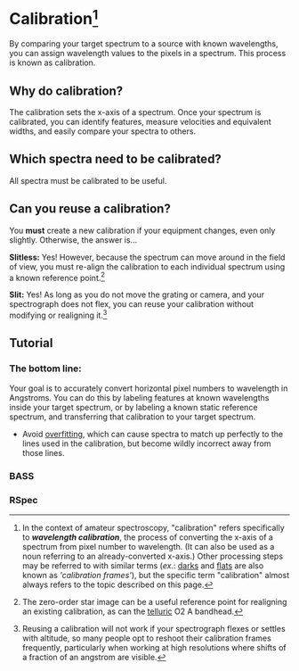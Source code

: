 # Calibration[^1]

By comparing your target spectrum to a source with known wavelengths, you can assign wavelength values to the pixels in a spectrum. This process is known as calibration.

## Why do calibration?

The calibration sets the x-axis of a spectrum. Once your spectrum is calibrated, you can identify features, measure velocities and equivalent widths, and easily compare your spectra to others.

## Which spectra need to be calibrated?

All spectra must be calibrated to be useful.

## Can you reuse a calibration?

You **must** create a new calibration if your equipment changes, even only slightly. Otherwise, the answer is...

**Slitless:** Yes! However, because the spectrum can move around in the field of view, you must re-align the calibration to each individual spectrum using a known reference point.[^2]

**Slit:** Yes! As long as you do not move the grating or camera, and your spectrograph does not flex, you can reuse your calibration without modifying or realigning it.[^3]

## Tutorial

### The bottom line:

Your goal is to accurately convert horizontal pixel numbers to wavelength in Angstroms. You can do this by labeling features at known wavelengths inside your target spectrum, or by labeling a known static reference spectrum, and transferring that calibration to your target spectrum.

- Avoid [overfitting](../donts/overfitting.md), which can cause spectra to match up perfectly to the lines used in the calibration, but become wildly incorrect away from those lines.

### BASS

### RSpec

[^1]: In the context of amateur spectroscopy, "calibration" refers specifically to ***wavelength calibration***, the process of converting the x-axis of a spectrum from pixel number to wavelength. (It can also be used as a noun referring to an already-converted x-axis.) Other processing steps may be referred to with similar terms (*ex.*: [darks](darks.md) and [flats](flats.md) are also known as *'calibration frames'*), but the specific term "calibration" almost always refers to the topic described on this page.

[^2]: The zero-order star image can be a useful reference point for realigning an existing calibration, as can the [telluric](../reference%20spectra/tellurics.md) O2 A bandhead.

[^3]: Reusing a calibration will not work if your spectrograph flexes or settles with altitude, so many people opt to reshoot their calibration frames frequently, particularly when working at high resolutions where shifts of a fraction of an angstrom are visible.